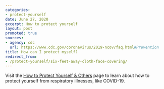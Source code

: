```yaml
---
categories:
- protect-yourself
date: June 27, 2020
excerpt: How to protect yourself
layout: post
promoted: true
sources:
- agency: cdc
  url: https://www.cdc.gov/coronavirus/2019-ncov/faq.html#Prevention
title: How can I protect myself?
redirect_from:
- /protect-yourself/six-feet-away-cloth-face-covering/
---
```


Visit the [How to Protect Yourself & Others](https://www.cdc.gov/coronavirus/2019-ncov/prevent-getting-sick/prevention.html) page to learn about how to protect yourself from respiratory illnesses, like COVID-19.
